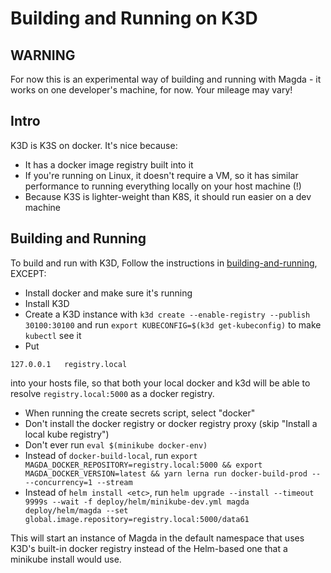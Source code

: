 # Building and Running on K3D

## WARNING

For now this is an experimental way of building and running with Magda - it works on one developer's machine, for now. Your mileage may vary!

## Intro

K3D is K3S on docker. It's nice because:

-   It has a docker image registry built into it
-   If you're running on Linux, it doesn't require a VM, so it has similar performance to running everything locally on your host machine (!)
-   Because K3S is lighter-weight than K8S, it should run easier on a dev machine

## Building and Running

To build and run with K3D, Follow the instructions in [building-and-running](./building-and-running), EXCEPT:

-   Install docker and make sure it's running
-   Install K3D
-   Create a K3D instance with `k3d create --enable-registry --publish 30100:30100` and run `export KUBECONFIG=$(k3d get-kubeconfig)` to make `kubectl` see it
-   Put

```
127.0.0.1   registry.local
```

into your hosts file, so that both your local docker and k3d will be able to resolve `registry.local:5000` as a docker registry.

-   When running the create secrets script, select "docker"
-   Don't install the docker registry or docker registry proxy (skip "Install a local kube registry")
-   Don't ever run `eval $(minikube docker-env)`
-   Instead of `docker-build-local`, run `export MAGDA_DOCKER_REPOSITORY=registry.local:5000 && export MAGDA_DOCKER_VERSION=latest && yarn lerna run docker-build-prod -- --concurrency=1 --stream`
-   Instead of `helm install <etc>`, run `helm upgrade --install --timeout 9999s --wait -f deploy/helm/minikube-dev.yml magda deploy/helm/magda --set global.image.repository=registry.local:5000/data61`

This will start an instance of Magda in the default namespace that uses K3D's built-in docker registry instead of the Helm-based one that a minikube install would use.
